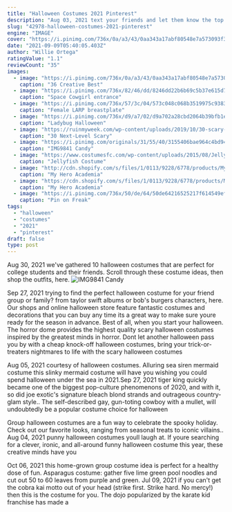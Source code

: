 ```yaml
---
title: "Halloween Costumes 2021 Pinterest"
description: "Aug 03, 2021 text your friends and let them know the top group halloween costumes to bookmark for october 2021. Its never too early to start looking!"
slug: "42978-halloween-costumes-2021-pinterest"
engine: "IMAGE"
cover: "https://i.pinimg.com/736x/0a/a3/43/0aa343a17abf80548e7a573093f3d488.jpg"
date: "2021-09-09T05:40:05.403Z"
author: "Willie Ortega"
ratingValue: "1.1"
reviewCount: "35"
images:
  - image: "https://i.pinimg.com/736x/0a/a3/43/0aa343a17abf80548e7a573093f3d488.jpg"
    caption: "36 Creative Best"
  - image: "https://i.pinimg.com/736x/82/46/dd/8246dd22b6b69c5b37e615d7b7ed21e9.jpg"
    caption: "Space Cowgirl entrance"
  - image: "https://i.pinimg.com/736x/57/3c/04/573c048c068b3519975c938316f2078f.jpg"
    caption: "Female LARP breastplate"
  - image: "https://i.pinimg.com/736x/d9/a7/02/d9a702a28cbd2064b39bfb1e98b7abba.jpg"
    caption: "Ladybug Halloween"
  - image: "https://ruinmyweek.com/wp-content/uploads/2019/10/30-scary-halloween-decorations-that-freaked-the-neighbors-out-5.jpg"
    caption: "30 Next-Level Scary"
  - image: "https://i.pinimg.com/originals/31/55/40/3155406bae964c4bd9433c3968499304.jpg"
    caption: "IMG9841 Candy"
  - image: "https://www.costumesfc.com/wp-content/uploads/2015/08/Jellyfish-Umbrella-Costume.jpg"
    caption: "Jellyfish Costume"
  - image: "http://cdn.shopify.com/s/files/1/0113/9228/6778/products/My_Hero_Academia_Himiko_Toga_Cosplay_Costume_Uniform_Dress_School_Style_7_1200x1200.jpg?v=1536564936"
    caption: "My Hero Academia"
  - image: "https://cdn.shopify.com/s/files/1/0113/9228/6778/products/My_Hero_Academia_Himiko_Toga_Cosplay_Costume_Uniform_Dress_School_Style_1200x1200.jpg?v=1536564933"
    caption: "My Hero Academia"
  - image: "https://i.pinimg.com/736x/50/de/64/50de64216525217f614549efaa761020--freak-show-the-amazing.jpg"
    caption: "Pin on Freak"
tags:
  - "halloween"
  - "costumes"
  - "2021"
  - "pinterest"
draft: false
type: post
---
```


Aug 30, 2021 we've gathered 10 halloween costumes that are perfect for college students and their friends. Scroll through these costume ideas, then shop the outfits, here.
![IMG9841 Candy](https://i.pinimg.com/originals/31/55/40/3155406bae964c4bd9433c3968499304.jpg "IMG9841 Candy")

Sep 27, 2021 trying to find the perfect halloween costume for your friend group or family? from taylor swift albums or bob&#39;s burgers characters, here. Our shops and online halloween store feature fantastic costumes and decorations that you can buy any time  its a great way to make sure youre ready for the season in advance. Best of all, when you start your halloween. The horror dome provides the highest quality scary halloween costumes inspired by the greatest minds in horror. Dont let another halloween pass you by with a cheap knock-off halloween costumes, bring your trick-or-treaters nightmares to life with the scary halloween costumes
<!--inArticleAds-->

<!--galleryOne-->

Aug 05, 2021 courtesy of halloween costumes. Alluring sea siren mermaid costume this slinky mermaid costume will have you wishing you could spend halloween under the sea in 2021.Sep 27, 2021 tiger king quickly became one of the biggest pop-culture phenomenons of 2020, and with it, so did joe exotic's signature bleach blond strands and outrageous country-glam style.. The self-described gay, gun-toting cowboy with a mullet, will undoubtedly be a popular costume choice for halloween
<!--inArticleAds-->

<!--galleryTwo-->

Group halloween costumes are a fun way to celebrate the spooky holiday. Check out our favorite looks, ranging from seasonal treats to iconic villains.. Aug 04, 2021 punny halloween costumes youll laugh at. If youre searching for a clever, ironic, and all-around funny halloween costume this year, these creative minds have you
<!--galleryThree-->

Oct 06, 2021 this home-grown group costume idea is perfect for a healthy dose of fun. Asparagus costume: gather five lime green pool noodles and cut out 50 to 60 leaves from purple and green. Jul 09, 2021 if you can't get the cobra kai motto out of your head (strike first. Strike hard. No mercy!) then this is the costume for you. The dojo popularized by the karate kid franchise has made a